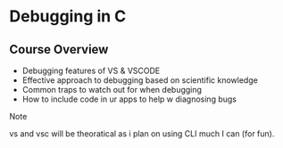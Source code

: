 # Debugging in C #

## Course Overview

- Debugging features of VS & VSCODE
- Effective approach to debugging based on
  scientific knowledge
- Common traps to watch out for when debugging
- How to include code in ur apps to help w
  diagnosing bugs

> [!NOTE]
> vs and vsc will be theoratical as i plan on using CLI much
> I can (for fun).
